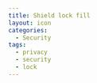 ```yaml
---
title: Shield lock fill
layout: icon
categories:
  - Security
tags:
  - privacy
  - security
  - lock
---
```

